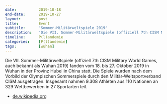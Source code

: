 ```yaml
---
date:          2019-10-18
end-date:      2019-10-27
layout:        post
title:         Event
subtitle:      'Sommer-Militärweltspiele 2019'
description:   'Die VII. Sommer-Militärweltspiele (offiziell 7th CISM Military World Games, auch bekannt als Wuhan 2019) fanden vom 18. bis 27. Oktober 2019 in Wuhan in der Provinz Hubei in China statt.'
timeline:      P(l)andemie
categories:    [P(l)andemie]
tags:          [wuhan]
---
```

Die VII. Sommer-Militärweltspiele (offiziell 7th CISM Military World Games, auch bekannt als Wuhan 2019) fanden vom 18. bis 27. Oktober 2019 in Wuhan in der Provinz Hubei in China statt. Die Spiele wurden nach dem Vorbild der Olympischen Sommerspiele durch den Militär-Weltsportverband CISM ausgetragen. Insgesamt nahmen 9.308 Athleten aus 110 Nationen an 329 Wettbewerben in 27 Sportarten teil.

 * [de.wikipedia.org](https://de.wikipedia.org/wiki/Sommer-Milit%C3%A4rweltspiele_2019)
